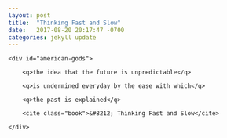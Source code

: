 ```yaml
---
layout: post
title:  "Thinking Fast and Slow"
date:   2017-08-20 20:17:47 -0700
categories: jekyll update
---
```


<div id="american-gods-wrapper">

	<div id="american-gods">

		<q>the idea that the future is unpredictable</q>

		<q>is undermined everyday by the ease with which</q>

		<q>the past is explained</q>

		<cite class="book">&#8212; Thinking Fast and Slow</cite>

	</div>

</div>